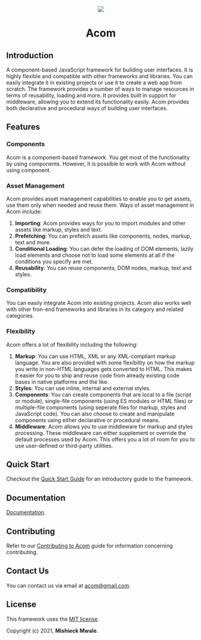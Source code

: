 <P align="center">
  <img src="https://user-images.githubusercontent.com/57598264/105575616-978ba400-5d75-11eb-81d0-6b6da44b8b2f.png" />
  <h1 align="center" style="font-weight:bold;">Acom</h1>
</p>

## Introduction

A component-based JavaScript framework for building user interfaces. It is highly flexible and compatible with other frameworks and libraries. You can easily integrate it in existing projects or use it to create a web app from scratch. The framework provides a number of ways to manage resources in terms of reusability, loading and more. It provides built in support for middleware, allowing you to extend its functionality easily. Acom provides both declarative and procedural ways of building user interfaces.

## Features

### Components

Acom is a component-based framework. You get most of the functionality by using components. However, it is possible to work with Acom without using component.

### Asset Management

Acom provides asset management capabilities to enable you to get assets, use them only when needed and reuse them. Ways of asset management in Acom include:

1. __Importing__: Acom provides ways for you to import modules and other assets like markup, styles and text.
2. __Prefetching__: You can prefetch assets like components, nodes, markup, text and more.
3. __Conditional Loading__: You can defer the loading of DOM elements, lazily load elements and choose not to load some elements at all if the conditions you specify are met.
4. __Reusability__: You can reuse components, DOM nodes, markup, text and styles.

### Compatibility

You can easily integrate Acom into existing projects. Acom also works well with other fron-end frameworks and libraries in its category and related categories.

### Flexibility

Acom offers a lot of flexibility including the following:

1. __Markup__: You can use HTML, XML or any XML-compliant markup language. You are also provided with some flexibility on how the markup you write in non-HTML languages gets converted to HTML. This makes it easier for you to ship and reuse code from already existing code bases in native platforms and the like.
2. __Styles__: You can use inline, internal and external styles.
3. __Components__: You can create components that are local to a file (script or module), single-file components (using ES modules or HTML files) or multiple-file components (using seperate files for markup, styles and JavaScript code). You can also choose to create and manipulate components using either declarative or procedural means.
4. __Middleware__: Acom allows you to use middleware for markup and styles processing. These middleware can either supplement or override the default processes used by Acom. This offers you a lot of room for you to use user-defined or third-party utilities.

## Quick Start

Checkout the [Quick Start Guide](./docs/quick-start.md) for an introductory guide to the framework.

## Documentation

[Documentation](./documentation/home.md).

## Contributing

Refer to our [Contributing to Acom](https://github.com/acom-web/acom/blob/main/CONTRIBUTING.md) guide for information concerning contributing.

## Contact Us

You can contact us via email at <acom@gmail.com>.

## License

This framework uses the [MIT license](https://github.com/acom-web/acom/blob/main/LICENSE.md).

Copyright (c) 2021, __Mishieck Mwale__.
